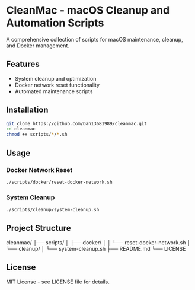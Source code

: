 # CleanMac - macOS Cleanup and Automation Scripts

A comprehensive collection of scripts for macOS maintenance, cleanup, and Docker management.

## Features
- System cleanup and optimization
- Docker network reset functionality
- Automated maintenance scripts

## Installation
```bash
git clone https://github.com/Dan13681989/cleanmac.git
cd cleanmac
chmod +x scripts/*/*.sh
```

## Usage

### Docker Network Reset
```bash
./scripts/docker/reset-docker-network.sh
```

### System Cleanup
```bash
./scripts/cleanup/system-cleanup.sh
```

## Project Structure

cleanmac/
├── scripts/
│   ├── docker/
│   │   └── reset-docker-network.sh
│   └── cleanup/
│       └── system-cleanup.sh
├── README.md
└── LICENSE

## License
MIT License - see LICENSE file for details.
